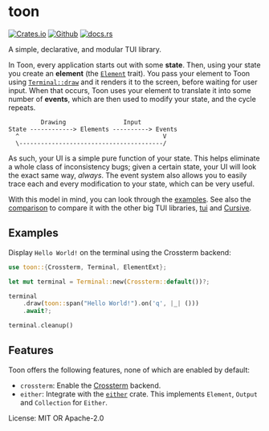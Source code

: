 # toon

[![Crates.io](https://img.shields.io/crates/v/toon)](https://crates.io/crates/toon)
[![Github](https://img.shields.io/badge/-github-24292e)](https://github.com/KaiJewson/toon)
[![docs.rs](https://img.shields.io/badge/-docs.rs-informational)](https://docs.rs/toon)

A simple, declarative, and modular TUI library.

In Toon, every application starts out with some **state**. Then, using your state you create an
**element** (the [`Element`](https://docs.rs/toon/0.1/toon/trait.Element.trait) trait). You pass
your element to Toon using
[`Terminal::draw`](https://docs.rs/toon/0.1/toon/struct.Terminal.html#method.draw) and it
renders it to the screen, before waiting for user input. When that occurs, Toon uses your
element to translate it into some number of **events**, which are then used to modify your
state, and the cycle repeats.

```
         Drawing                Input
State ------------> Elements ----------> Events
  ^                                        V
  \----------------------------------------/
```

As such, your UI is a simple pure function of your state. This helps eliminate a whole class of
inconsistency bugs; given a certain state, your UI will look the exact same way, _always_. The
event system also allows you to easily trace each and every modification to your state, which
can be very useful.

With this model in mind, you can look through the
[examples](https://github.com/KaiJewson/toon/tree/master/examples). See also the
[comparison](https://github.com/KaiJewson/toon/blob/master/COMPARISON.md) to compare it with
the other big TUI libraries, [tui](https://github.com/fdehau/tui-rs) and
[Cursive](https://github.com/gyscos/cursive).

## Examples

Display `Hello World!` on the terminal using the Crossterm backend:

```rust
use toon::{Crossterm, Terminal, ElementExt};

let mut terminal = Terminal::new(Crossterm::default())?;

terminal
    .draw(toon::span("Hello World!").on('q', |_| ()))
    .await?;

terminal.cleanup()
```

## Features

Toon offers the following features, none of which are enabled by default:
- `crossterm`: Enable the [Crossterm](backend/struct.Crossterm.html) backend.
- `either`: Integrate with the [`either`](https://crates.io/crates/either) crate. This
implements `Element`, `Output` and `Collection` for `Either`.

License: MIT OR Apache-2.0
